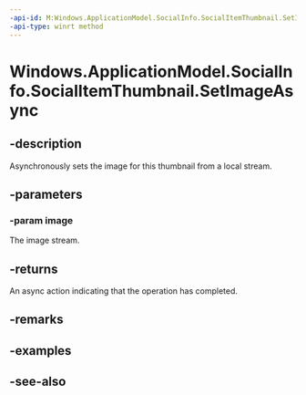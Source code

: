 ```yaml
---
-api-id: M:Windows.ApplicationModel.SocialInfo.SocialItemThumbnail.SetImageAsync(Windows.Storage.Streams.IInputStream)
-api-type: winrt method
---
```


<!-- Method syntax
public Windows.Foundation.IAsyncAction SetImageAsync(Windows.Storage.Streams.IInputStream image)
-->

# Windows.ApplicationModel.SocialInfo.SocialItemThumbnail.SetImageAsync

## -description
Asynchronously sets the image for this thumbnail from a local stream.

## -parameters
### -param image
The image stream.

## -returns
An async action indicating that the operation has completed.

## -remarks

## -examples

## -see-also
